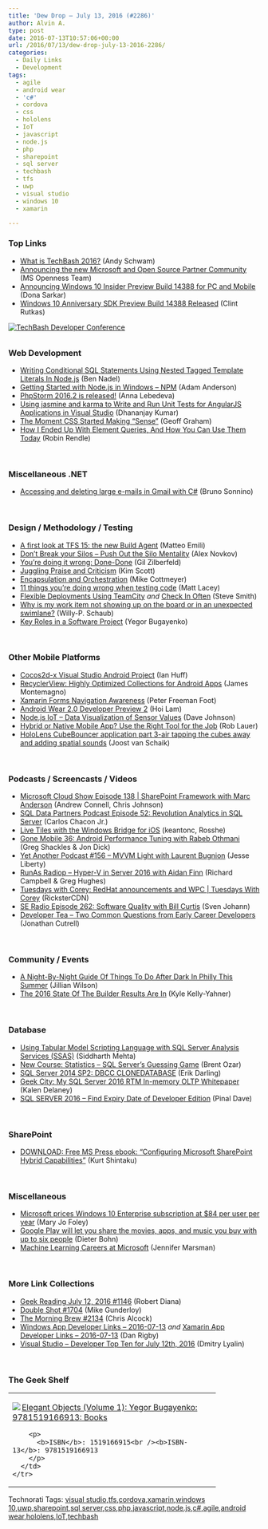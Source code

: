 ```yaml
---
title: 'Dew Drop – July 13, 2016 (#2286)'
author: Alvin A.
type: post
date: 2016-07-13T10:57:06+00:00
url: /2016/07/13/dew-drop-july-13-2016-2286/
categories:
  - Daily Links
  - Development
tags:
  - agile
  - android wear
  - 'c#'
  - cordova
  - css
  - hololens
  - IoT
  - javascript
  - node.js
  - php
  - sharepoint
  - sql server
  - techbash
  - tfs
  - uwp
  - visual studio
  - windows 10
  - xamarin

---
```

### <a name="top"></a>Top Links

  * <a href="http://www.schwammysays.net/what-is-techbash-2016/" target="_blank">What is TechBash 2016?</a> (Andy Schwam)
  * <a href="http://openness.microsoft.com/blog/2016/07/12/new-microsoft-open-source-partner-community/" target="_blank">Announcing the new Microsoft and Open Source Partner Community</a> (MS Openness Team)
  * <a href="http://blogs.windows.com/windowsexperience/2016/07/12/announcing-windows-10-insider-preview-build-14388-for-pc-and-mobile/?WT.mc_id=DX_MVP4025064" target="_blank">Announcing Windows 10 Insider Preview Build 14388 for PC and Mobile</a> (Dona Sarkar)
  * <a href="https://blogs.windows.com/buildingapps/2016/07/12/windows-10-anniversary-sdk-preview-build-14388-released/?WT.mc_id=DX_MVP4025064" target="_blank">Windows 10 Anniversary SDK Preview Build 14388 Released</a> (Clint Rutkas)

<a href="http://www.techbash.com/" target="_blank"><img decoding="async" title="TechBash Developer Conference" style="border-top: 0px; border-right: 0px; background-image: none; border-bottom: 0px; padding-top: 0px; padding-left: 0px; border-left: 0px; margin: 0px 0px 10px; padding-right: 0px" border="0" alt="TechBash Developer Conference" src="/wp-content/uploads/2016/07/QuickAd-v2.png" /></a>

### <a name="web"></a>Web Development

  * <a href="http://www.bennadel.com/blog/3120-writing-conditional-sql-statements-using-nested-tagged-template-literals-in-node-js.htm" target="_blank">Writing Conditional SQL Statements Using Nested Tagged Template Literals In Node.js</a> (Ben Nadel)
  * <a href="https://blog.falafel.com/getting-started-node-js-windows-npm/" target="_blank">Getting Started with Node.js in Windows – NPM</a> (Adam Anderson)
  * <a href="https://blog.jetbrains.com/phpstorm/2016/07/phpstorm-2016-2-is-released/" target="_blank">PhpStorm 2016.2 is released!</a> (Anna Lebedeva)
  * <a href="http://www.infragistics.com/community/blogs/dhananjay_kumar/archive/2016/07/12/using-jasmine-and-karma-to-write-and-run-unit-tests-for-angularjs-applications-in-visual-studio.aspx" target="_blank">Using jasmine and karma to Write and Run Unit Tests for AngularJS Applications in Visual Studio</a> (Dhananjay Kumar)
  * <a href="https://css-tricks.com/moment-css-started-making-sense/" target="_blank">The Moment CSS Started Making “Sense”</a> (Geoff Graham)
  * <a href="https://www.smashingmagazine.com/2016/07/how-i-ended-up-with-element-queries-and-how-you-can-use-them-today/" target="_blank">How I Ended Up With Element Queries, And How You Can Use Them Today</a> (Robin Rendle)

&nbsp;

### <a name="dotnet"></a>Miscellaneous .NET

  * <a href="https://blogs.msdn.microsoft.com/mvpawardprogram/2016/07/12/accessing-and-deleting-large-e-mails-in-gmail-with-c/" target="_blank">Accessing and deleting large e-mails in Gmail with C#</a> (Bruno Sonnino)

&nbsp;

### <a name="design"></a>Design / Methodology / Testing

  * <a href="http://feedproxy.google.com/~r/MattsAlmSpace/~3/0LaoJc38XDU/a-first-look-at-tfs-15-new-build-agent.html" target="_blank">A first look at TFS 15: the new Build Agent</a> (Matteo Emili)
  * <a href="http://www.infoq.com/articles/break-silos-ventilators?utm_campaign=infoq_content&utm_source=infoq&utm_medium=feed&utm_term=global" target="_blank">Don&#8217;t Break your Silos &#8211; Push Out the Silo Mentality</a> (Alex Novkov)
  * <a href="http://feedproxy.google.com/~r/gilzilberfeld/~3/X4ybr6Fhdg4/youre-doing-it-wrong-done-done.html" target="_blank">You’re doing it wrong: Done-Done</a> (Gil Zilberfeld)
  * <a href="http://www.radicalcandor.com/blog/juggling-praise-criticism/" target="_blank">Juggling Praise and Criticism</a> (Kim Scott)
  * <a href="http://feedproxy.google.com/~r/LeadingAgile/~3/SnOkGN1EzT0/" target="_blank">Encapsulation and Orchestration</a> (Mike Cottmeyer)
  * <a href="http://feedproxy.google.com/~r/MattLacey/~3/BWTdbLzF1_E/11-things-youre-doing-wrong-when.html" target="_blank">11 things you&#8217;re doing wrong when testing code</a> (Matt Lacey)
  * <a href="http://ardalis.com/flexible-deployments-using-teamcity" target="_blank">Flexible Deployments Using TeamCity</a> _and_ <a href="http://ardalis.com/check-in-often" target="_blank">Check In Often</a> (Steve Smith)
  * <a href="https://blogs.msdn.microsoft.com/visualstudioalmrangers/2016/07/13/why-is-my-work-item-not-showing-up-on-the-board-or-in-an-unexpected-swimlane/" target="_blank">Why is my work item not showing up on the board or in an unexpected swimlane?</a> (Willy-P. Schaub)
  * <a href="https://dzone.com/articles/key-roles-in-a-software-project?utm_medium=feed&utm_source=feedpress.me&utm_campaign=Feed%3A+dzone%2Fagile" target="_blank">Key Roles in a Software Project</a> (Yegor Bugayenko)

&nbsp;

### <a name="mobile"></a>Other Mobile Platforms

  * <a href="https://blogs.msdn.microsoft.com/vcblog/2016/07/12/cocos2d-x-visual-studio-android-project/" target="_blank">Cocos2d-x Visual Studio Android Project</a> (Ian Huff)
  * <a href="https://blog.xamarin.com/recyclerview-highly-optimized-collections-for-android-apps/" target="_blank">RecyclerView: Highly Optimized Collections for Android Apps</a> (James Montemagno)
  * <a href="http://feedproxy.google.com/~r/PeterFoot/~3/O7gPN9bKCvg/" target="_blank">Xamarin Forms Navigation Awareness</a> (Peter Freeman Foot)
  * <a href="http://feedproxy.google.com/~r/blogspot/hsDu/~3/yp5ciyFru7I/android-wear-20-developer-preview-2.html" target="_blank">Android Wear 2.0 Developer Preview 2</a> (Hoi Lam)
  * <a href="http://thisdavej.com/node-js-iot-data-visualization-of-sensor-values/" target="_blank">Node.js IoT – Data Visualization of Sensor Values</a> (Dave Johnson)
  * <a href="http://www.telerik.com/blogs/hybrid-or-native-mobile-app-use-the-right-tool-for-the-job" target="_blank">Hybrid or Native Mobile App? Use the Right Tool for the Job</a> (Rob Lauer)
  * <a href="http://feedproxy.google.com/~r/blogspot/dotnetbyexample/~3/07Ks_6qdmCU/hololens-cubebouncer-application-part-3.html" target="_blank">HoloLens CubeBouncer application part 3-air tapping the cubes away and adding spatial sounds</a> (Joost van Schaik)

&nbsp;

### <a name="podcasts"></a>Podcasts / Screencasts / Videos

  * <a href="http://feeds.microsoftcloudshow.com/~r/microsoftcloudshowepisodes/~3/QNgiwkfgRGw/138-sharepoint-framework-with-marc-anderson" target="_blank">Microsoft Cloud Show Episode 138 | SharePoint Framework with Marc Anderson</a> (Andrew Connell, Chris Johnson)
  * <a href="http://sqldatapartners.com/2016/07/12/episode-52-r-sql-server/" target="_blank">SQL Data Partners Podcast Episode 52: Revolution Analytics in SQL Server</a> (Carlos Chacon Jr.)
  * <a href="https://channel9.msdn.com/Blogs/One-Dev-Minute/Live-Tiles-with-the-Windows-Bridge-for-iOS?WT.mc_id=DX_MVP4025064" target="_blank">Live Tiles with the Windows Bridge for iOS</a> (keantonc, Rosshe)
  * <a href="http://tracking.feedpress.it/link/8084/3856974" target="_blank">Gone Mobile 36: Android Performance Tuning with Rabeb Othmani</a> (Greg Shackles & Jon Dick)
  * <a href="http://feedproxy.google.com/~r/JesseLiberty-SilverlightGeek/~3/ytslF0BioLA/" target="_blank">Yet Another Podcast #156 – MVVM Light with Laurent Bugnion</a> (Jesse Liberty)
  * <a href="http://feedproxy.google.com/~r/RunaAsRadioWma/~3/uYKIvjaXYvw/default.aspx" target="_blank">RunAs Radiop &#8211; Hyper-V in Server 2016 with Aidan Finn</a> (Richard Campbell & Greg Hughes)
  * <a href="https://channel9.msdn.com/Shows/Tuesdays-With-Corey/Tuesdays-with-Corey-RedHat-announcements-and-WPC?WT.mc_id=DX_MVP4025064" target="_blank">Tuesdays with Corey: RedHat announcements and WPC | Tuesdays With Corey</a> (RicksterCDN)
  * <a href="http://feedproxy.google.com/~r/se-radio/~3/n0dZiSFL3w8/" target="_blank">SE Radio Episode 262: Software Quality with Bill Curtis</a> (Sven Johann)
  * <a href="http://feedproxy.google.com/~r/DeveloperTea/~3/a-u5qdkCRqw/42315-two-common-questions-from-early-career-developers" target="_blank">Developer Tea &#8211; Two Common Questions from Early Career Developers</a> (Jonathan Cutrell)

&nbsp;

### <a name="events"></a>Community / Events

  * <a href="http://www.uwishunu.com/2016/07/night-night-guide-things-dark-philly-summer/" target="_blank">A Night-By-Night Guide Of Things To Do After Dark In Philly This Summer</a> (Jillian Wilson)
  * <a href="https://twilioinc.wpengine.com/2016/07/the-state-of-the-builder-2016-results-are-in.html" target="_blank">The 2016 State Of The Builder Results Are In</a> (Kyle Kelly-Yahner)

&nbsp;

### <a name="sql"></a>Database

  * <a href="http://feedproxy.google.com/~r/MSSQLTips-LatestSqlServerTips/~3/10TEUqISwN0/tip.asp" target="_blank">Using Tabular Model Scripting Language with SQL Server Analysis Services (SSAS)</a> (Siddharth Mehta)
  * <a href="http://feedproxy.google.com/~r/BrentOzar-SqlServerDba/~3/IbOKqRVMv7Y/" target="_blank">New Course: Statistics – SQL Server’s Guessing Game</a> (Brent Ozar)
  * <a href="http://feedproxy.google.com/~r/BrentOzar-SqlServerDba/~3/LFpPWyJt20g/" target="_blank">SQL Server 2014 SP2: DBCC CLONEDATABASE</a> (Erik Darling)
  * <a href="http://sqlblog.com/blogs/kalen_delaney/archive/2016/07/12/sql-server-2016-rtm-in-memory-oltp-whitepaper.aspx" target="_blank">Geek City: My SQL Server 2016 RTM In-memory OLTP Whitepaper</a> (Kalen Delaney)
  * <a href="http://blog.sqlauthority.com/2016/07/13/sql-server-2016-find-expiry-date-developer-edition/" target="_blank">SQL SERVER 2016 – Find Expiry Date of Developer Edition</a> (Pinal Dave)

&nbsp;

### <a name="sp"></a>SharePoint

  * <a href="https://kurtsh.com/2016/07/12/download-free-ms-press-ebook-configuring-microsoft-sharepoint-hybrid-capabilities/" target="_blank">DOWNLOAD: Free MS Press ebook: “Configuring Microsoft SharePoint Hybrid Capabilities”</a> (Kurt Shintaku)

&nbsp;

### <a name="misc"></a>Miscellaneous

  * <a href="http://www.zdnet.com/article/microsoft-prices-windows-10-enterprise-subscription-at-84-per-user-per-year/#ftag=RSSbaffb68" target="_blank">Microsoft prices Windows 10 Enterprise subscription at $84 per user per year</a> (Mary Jo Foley)
  * <a href="http://www.theverge.com/2016/7/12/12162826/google-play-family-library-six-people-share" target="_blank">Google Play will let you share the movies, apps, and music you buy with up to six people</a> (Dieter Bohn)
  * <a href="http://feedproxy.google.com/~r/JenniferMarsman/~3/NfmewIF6v6U/" target="_blank">Machine Learning Careers at Microsoft</a> (Jennifer Marsman)

&nbsp;

### <a name="links"></a>More Link Collections

  * <a href="http://feeds.regulargeek.com/~r/RegularGeek/~3/yb3wZ5FYvII/" target="_blank">Geek Reading July 12, 2016 #1146</a> (Robert Diana)
  * <a href="http://afreshcup.com/home/2016/7/12/double-shot-1704.html" target="_blank">Double Shot #1704</a> (Mike Gunderloy)
  * <a href="http://feedproxy.google.com/~r/ReflectivePerspective/~3/gqV_kgXwOqo/" target="_blank">The Morning Brew #2134</a> (Chris Alcock)
  * <a href="http://windowsappdev.com/2016/07/windows-app-developer-links-2016-07-13/" target="_blank">Windows App Developer Links &#8211; 2016-07-13</a> _and_ <a href="http://allaboutxamarin.com/2016/07/xamarin-app-developer-links-2016-07-13/" target="_blank">Xamarin App Developer Links &#8211; 2016-07-13</a> (Dan Rigby)
  * <a href="http://www.lyalin.com/2016/07/12/visual-studio-developer-top-ten-for-july-12th-2016/" target="_blank">Visual Studio – Developer Top Ten for July 12th, 2016</a> (Dmitry Lyalin)

&nbsp;

### <a name="shelf"></a>The Geek Shelf

<div id="scid:7dc1bd33-94bd-46fd-a20b-0131235bcd47:bb9e4d71-218d-4f25-a890-71350ad35a44" class="wlWriterEditableSmartContent" style="float: none; padding-bottom: 0px; padding-top: 0px; padding-left: 0px; margin: 0px; display: inline; padding-right: 0px">
  <table cellspacing="0" cellpadding="2" width="400" border="0" unselectable="on">
    <tr>
      <td valign="top" width="400">
        <p>
          <a title="Elegant Objects (Volume 1): Yegor Bugayenko: 9781519166913: Books" href="http://www.amazon.com/exec/obidos/ASIN/1519166915/amavin-20"><img data-recalc-dims="1" decoding="async" src="https://i0.wp.com/images.amazon.com/images/P/1519166915.01.MZZZZZZZ.jpg?w=660" border="0" align="left" style="float:left" />Elegant Objects (Volume 1): Yegor Bugayenko: 9781519166913: Books</a>
        </p>
        
        <p>
          <b>ISBN</b>: 1519166915<br /><b>ISBN-13</b>: 9781519166913
        </p>
      </td>
    </tr>
  </table>
</div>

<div id="scid:0767317B-992E-4b12-91E0-4F059A8CECA8:80b533ec-3d49-4d84-9bd1-53a4b9cb1e32" class="wlWriterEditableSmartContent" style="float: none; padding-bottom: 0px; padding-top: 0px; padding-left: 0px; margin: 0px; display: inline; padding-right: 0px">
  Technorati Tags: <a href="http://technorati.com/tags/visual+studio" rel="tag">visual studio</a>,<a href="http://technorati.com/tags/tfs" rel="tag">tfs</a>,<a href="http://technorati.com/tags/cordova" rel="tag">cordova</a>,<a href="http://technorati.com/tags/xamarin" rel="tag">xamarin</a>,<a href="http://technorati.com/tags/windows+10" rel="tag">windows 10</a>,<a href="http://technorati.com/tags/uwp" rel="tag">uwp</a>,<a href="http://technorati.com/tags/sharepoint" rel="tag">sharepoint</a>,<a href="http://technorati.com/tags/sql+server" rel="tag">sql server</a>,<a href="http://technorati.com/tags/css" rel="tag">css</a>,<a href="http://technorati.com/tags/php" rel="tag">php</a>,<a href="http://technorati.com/tags/javascript" rel="tag">javascript</a>,<a href="http://technorati.com/tags/node.js" rel="tag">node.js</a>,<a href="http://technorati.com/tags/c%23" rel="tag">c#</a>,<a href="http://technorati.com/tags/agile" rel="tag">agile</a>,<a href="http://technorati.com/tags/android+wear" rel="tag">android wear</a>,<a href="http://technorati.com/tags/hololens" rel="tag">hololens</a>,<a href="http://technorati.com/tags/IoT" rel="tag">IoT</a>,<a href="http://technorati.com/tags/techbash" rel="tag">techbash</a>
</div>